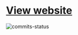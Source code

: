 # [View website](https://yasinrabiee.github.io/fal-hafez/)

![commits-status](https://img.shields.io/github/commit-activity/t/yasinrabiee/fal-hafez/main)
